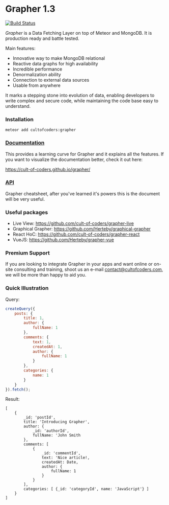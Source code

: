 # Grapher 1.3

[![Build Status](https://api.travis-ci.org/cult-of-coders/grapher.svg?branch=master)](https://travis-ci.org/cult-of-coders/grapher)

*Grapher* is a Data Fetching Layer on top of Meteor and MongoDB. It is production ready and battle tested.

Main features:
- Innovative way to make MongoDB relational
- Reactive data graphs for high availability
- Incredible performance
- Denormalization ability
- Connection to external data sources
- Usable from anywhere

It marks a stepping stone into evolution of data, enabling developers to write complex and secure code,
while maintaining the code base easy to understand.

### Installation
```
meteor add cultofcoders:grapher
```

### [Documentation](docs/index.md)

This provides a learning curve for Grapher and it explains all the features. If you want to visualize the documentation better, check it out here:

https://cult-of-coders.github.io/grapher/

### [API](docs/api.md)

Grapher cheatsheet, after you've learned it's powers this is the document will be very useful.

### Useful packages

- Live View: https://github.com/cult-of-coders/grapher-live
- Graphical Grapher: https://github.com/Herteby/graphical-grapher
- React HoC: https://github.com/cult-of-coders/grapher-react 
- VueJS: https://github.com/Herteby/grapher-vue

### Premium Support

If you are looking to integrate Grapher in your apps and want online or on-site consulting and training, 
shoot us an e-mail contact@cultofcoders.com, we will be more than happy to aid you.


### Quick Illustration

Query:
```js
createQuery({
    posts: {
        title: 1,
        author: {
            fullName: 1
        },
        comments: {
            text: 1,
            createdAt: 1,
            author: {
                fullName: 1
            }
        },
        categories: {
            name: 1
        }
    }
}).fetch();
```

Result:
```
[
    {
        _id: 'postId',
        title: 'Introducing Grapher',
        author: {
            _id: 'authorId',
            fullName: 'John Smith
        },
        comments: [
            {
                _id: 'commentId',
                text: 'Nice article!,
                createdAt: Date,
                author: {
                    fullName: 1
                }
            }
        ],
        categories: [ {_id: 'categoryId', name: 'JavaScript'} ]
    }
]
```
